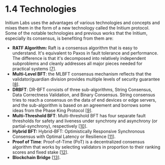 # 1.4 Technologies

Initium Labs uses the advantages of various technologies and concepts and mixes them in the form of a new technology called the Initium protocol. Some of the notable technologies and previous works that the Initium, especially its consensus, is benefiting from them are:

* **RATF Algorithm:** Raft is a consensus algorithm that is easy to understand. It's equivalent to Paxos in fault tolerance and performance. The difference is that it's decomposed into relatively independent subproblems and cleanly addresses all major pieces needed for practical systems \[[7](../appendixes/references.md)].
* **Multi-Level BFT**: the MLBFT consensus mechanism reflects that the validator/guardian division provides multiple levels of security guarantee \[[8](../appendixes/references.md)].&#x20;
* **DRBFT**: DR-BFT consists of three sub-algorithms, String Consensus, Data Correctness Validation, and Binary Consensus. String consensus tries to reach a consensus on the data of end devices or edge servers, and the sub-algorithm is based on an agreement and borrows some ideas from the Phase King Protocol \[[9](../appendixes/references.md)].
* **Multi-Threshold BFT**: Multi-threshold BFT has four separate fault thresholds for safety and liveness under synchrony and asynchrony (or partial-synchrony), respectively \[[10](../appendixes/references.md)].
* **Hybrid BFT:** Hybrid-BFT: Optimistically Responsive Synchronous Consensus with Optimal Latency or Resilience \[[11](../appendixes/references.md)].&#x20;
* &#x20;**Proof of Time**: Proof-of-Time (PoT) is a decentralized consensus algorithm that works by selecting validators in proportion to their ranking scores and fixed stake \[[12](../appendixes/references.md)].
* **Blockchain Bridge** \[[13](../appendixes/references.md)].
